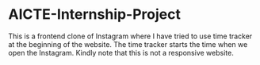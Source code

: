 # AICTE-Internship-Project
This is a frontend clone of Instagram where I have tried to use time tracker at the beginning of the website. The time tracker starts the time when we open the Instagram. Kindly note that this is not a responsive website.
